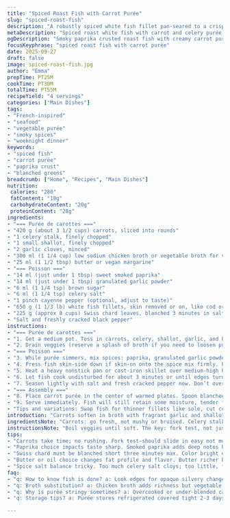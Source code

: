 ```yaml
---
title: "Spiced Roast Fish with Carrot Purée"
slug: "spiced-roast-fish"
description: "A robustly spiced white fish fillet pan-seared to a crisp golden, paired with a creamy carrot and celery purée softened with garlic and shallots. Bettes à carde add quick blanched greens to balance textures. The paprika and celery salt meld into a smoky-sweet crust while the vegetable purée offers natural sweetness. Timing relies on sensory cues: silvery fish edges firming up, carrot tenderness, and aromatic garlic floating off the pan. Butter adds richness but can be swapped with olive oil or vegan spread. Adjust spice levels for heat tolerance; cayenne is optional. This dish riffs on tradition—simple, practical, with bursts of flavor."
metaDescription: "Spiced roast white fish with carrot and celery purée, smoky paprika crust, blanched Swiss chard. Sensory cues guide timing; butter or oil option for richness."
ogDescription: "Smoky paprika crusted roast fish with creamy carrot purée and crisp Swiss chard greens. Watch for silvery fish edges, soft carrots, and garlic aroma as cues."
focusKeyphrase: "spiced roast fish with carrot purée"
date: 2025-09-27
draft: false
image: spiced-roast-fish.jpg
author: "Emma"
prepTime: PT25M
cookTime: PT30M
totalTime: PT55M
recipeYield: "4 servings"
categories: ["Main Dishes"]
tags:
- "French-inspired"
- "seafood"
- "vegetable purée"
- "smoky spices"
- "weeknight dinner"
keywords:
- "spiced fish"
- "carrot purée"
- "paprika crust"
- "blanched greens"
breadcrumb: ["Home", "Recipes", "Main Dishes"]
nutrition: 
 calories: "280"
 fatContent: "10g"
 carbohydrateContent: "20g"
 proteinContent: "28g"
ingredients:
- "=== Purée de carottes ==="
- "420 g (about 3 1/2 cups) carrots, sliced into rounds"
- "1 celery stalk, finely chopped"
- "1 small shallot, finely chopped"
- "2 garlic cloves, minced"
- "300 ml (1 1/4 cup) low sodium chicken broth or vegetable broth for vegan option"
- "25 ml (1 1/2 tbsp) butter or vegan margarine"
- "=== Poisson ==="
- "14 ml (just under 1 tbsp) sweet smoked paprika"
- "14 ml (just under 1 tbsp) granulated garlic powder"
- "6 ml (1 1/4 tsp) brown sugar"
- "6 ml (1 1/4 tsp) celery salt"
- "1 pinch cayenne pepper (optional, adjust to taste)"
- "650 g (1 1/3 lb) white fish fillets, skin removed or on, like cod or haddock, cut into 4 portions"
- "225 g (approx 8 cups) Swiss chard leaves, blanched 3 minutes in salted boiling water"
- "Salt and freshly cracked black pepper"
instructions:
- "=== Purée de carottes ==="
- "1. Get a medium pot. Toss in carrots, celery, shallot, garlic, and broth. Bring to a rolling boil. Then lower heat to medium-low and simmer gently. Carrots should yield easily to a fork in about 22 to 27 minutes. No rattling the test with a timer but by feel—the fork sinks without resistance."
- "2. Drain veggies (reserve a splash of broth if you need to loosen purée later). Transfer to a blender or use immersion blender. Purée until fully smooth—no fibrous bits. Add butter, stir or pulse a few seconds till melted in. Season with salt and pepper thoughtfully. Too salty? A splash more broth can balance. Keep warm on very low heat or cover tightly so it doesn’t dry out."
- "=== Poisson ==="
- "3. While purée simmers, mix spices: paprika, granulated garlic powder, brown sugar, celery salt, and cayenne into one shallow dish. The sugar caramelizes nicely in the pan, creating a subtle crust. Taste the blend raw—too salty? Hold back celery salt slightly next time. Play with cayenne quantity; it’s there for warmth, not to dominate."
- "4. Press fish skin-side down if skin-on onto the spice mix firmly. Pat spices so they stick well, especially along edges. I find this grip prevents the crust from falling off during cooking. If skinless, apply evenly on one side, maybe a tiny sprinkle on back too."
- "5. Heat a heavy nonstick pan or cast-iron skillet over medium-high heat—wait till it’s just about smoking. Add butter or oil of choice—enough to coat bottom thinly. When bubbling but not smoking, gently lay fish spice-side down. You should hear an immediate sizzle, a crackle of searing flesh."
- "6. Let fish cook undisturbed for about 3 minutes or until edges turn opaque and start browning nicely. Flip carefully with a spatula. Cook the other side 3 minutes, maybe a bit more if fillets thick. The fish will flake under gentle pressure when done. Important: start spice side down to let sugars caramelize without scorching them."
- "7. Season lightly with salt and fresh cracked pepper now. Don’t overdo; chances are spices stocked plenty of salt already. Remove from pan onto warm plate, tent loosely with foil if waiting."
- "=== Assembly ==="
- "8. Place carrot purée in the center of warmed plates. Spoon blanched Swiss chard evenly around or on top against purée for a wet-dry texture contrast. Gently lay spiced fish portions atop greens. Splash extra virgin olive oil or a squeeze of lemon for brightness, if you like."
- "9. Serve immediately. Fish will still retain some moisture, tender flakes. Watch for dryness—the crust burning means pan too hot or fillets left too long."
- "Tips and variations: Swap fish for thinner fillets like sole, cut cooking time. Vegan version: use vegetable broth and vegan butter. Add a pinch smoked chili powder for flair. Chard can be replaced by spinach but blanch briefly to keep vibrant green. If purée too thick, whisk in reserved broth or a dab of cream if dairy is ok."
introduction: "Carrots soften in broth with fragrant garlic and shallots, moving beyond basic mash. The purée needs patience—too fast, you get fibrous clumps or bland flavor. Trust tactile fork tests. The fish sings with a smoky crust from paprika, balanced with celery salt’s earthiness and sugar’s caramelization. Got cayenne? Use sparingly; it sneaks heat quietly under sweetness. Bette à carde? Must blanch quickly—the color says it all. Fade or limp means overcooked. Learn to eyeball doneness, not just rely on clocks. Contrast textures—creamy purée, tender fish, crisp greens. Layer flavors, trust your nose when spices toast in the pan. Kitchen smells carry hints your ears and eyes might miss."
ingredientsNote: "Carrots: go fresh, not mushy or bruised. Celery stalk brings subtle celery tones, don't substitute with powders, too strong. Shallots soften sharp garlic, replace with a small white onion but expect different nuances. Broth choice matters—homemade or decent store bought, low sodium so you control salt. Butter adds richness; olive oil is a greasy backup if dairy is out. Paprika can be sweet or smoked—smoked brings deeper notes but balance to not overpower. Brown sugar helps crust caramelize and rounds out spices; white sugar makes it flashier but less layered. Celery salt is irreplaceable here, though can cut it by half if concerned about salt. Cayenne optional; swap for a tiny pinch chipotle for smokier heat. Swiss chard sometimes bitter—wash thoroughly, blanch just right, no soggy stomps. Don't overcook fish; undersized portions cook quicker. If skin-on, dry skin thoroughly for crispness; skinless easy but less texture contrast. Timing always flexible, rely on sense not just time stamps."
instructionsNote: "Boil veggies until soft. The key: fork test, not just a timer. Purée smooth, no stringy bits—immersion blenders usually better control. Butter blends flavor and texture—don’t skip unless vegan, then use a fat with mouthfeel. Spice mix: measure but trust your nose and taste—too salty means less celery salt next go. Press spices firmly so they stick—floating spice bits burnt ain’t good. Pan heat: medium-high, hot but not smoking, or you burn sugar and fish outside stays raw. Sizzle sound changes from sharp to softer when fish flips easily. Cook skin/spice side first longer to form crust. Fish done when flesh flakes under gentle touch but still moist inside. Salt pepper last step, to avoid drawing moisture out prematurely. Swiss chard blanch exactly 3 minutes or less for color and crunch. Build dish layering purée, greens, fish—warm plates prevent temperature drops. Serve promptly. Leftovers reheat gently to keep textures. Keep a spare fish on hand if first batch overcooks; and have potato ready in a pinch. Experience teaches the guesses; don’t stress. Watch, smell, feel."
tips:
- "Carrots take time; no rushing. Fork test—should slide in easy not mushy or firm. Timing varies by slice thickness. Broth splash handy if purée too thick; thin til just right. Butter melts in for richness or swap vegan margarine—texture shifts but stays creamy. Purée smooth means no stringy bits; immersion blender best for control. Keep warm low heat, cover tight or it dries fast."
- "Paprika choice impacts taste sharp. Smoked paprika adds deep notes but watch not burn. Granulated garlic powder better than fresh here for crust texture. Press spice mix firmly on skin or fish surface. Skin on needs extra grip, holds crust during flips. Skinless easier but misses crisp contrast. Flip fish when edges turn opaque, slight crackle sound changes—key sensory clue. Overcooking kills moisture; fish flakes gently when ready."
- "Swiss chard must be blanched short three minutes max. Color bright or limp bitterness shows. Salted boiling water critical; washes toughness. Drain well pat dry to avoid water cooling fish or purée. Swap spinach if needed; blanch less time though or leaves wilt instantly. Leaf texture vital for wet/dry contrast on plate. Place greens around carrot purée, then fish atop. Warm plates help keep everything at serving temp and flavors close."
- "Butter or oil choice changes fat profile and flavor. Butter richer but browns faster, careful on temp. Olive oil safer at medium-high heat, no smoke. Vegan spreads okay but watch melt point. Pan hot but not smoking—hot enough for sizzle but don’t scorch sugar in spice mix; burns bitter fast. Spice crust caramelizes gently if heat balanced. Use spatula with care when flipping; fish delicate. Fish portions thinner cook faster—adjust accordingly."
- "Spice salt balance tricky. Too much celery salt cloys; too little, flat. Brown sugar caramelizes slowly; white sugar flashes crust but less depth. Cayenne optional, add little. Chipotle powder swap for smokier heat but shifts flavor. Taste dry mix first if unsure. Purée too salty add broth splash, dilution helps instantly. If fish crust flakes, press firmer or chill fish before coating. Always have backup fish ready if batch overcooks or coating burns."
faq:
- "q: How to know fish is done? a: Look edges for opaque silvery change. Fish should flake lightly under gentle pressure. No jiggle, no raw spots. Sound shifts from sharp sizzle to soft crackle when ready. Timing rough—3 mins each side but thickness varies. Smell toasted spices too."
- "q: Broth substitution? a: Chicken broth adds richness but vegetable broth works fine, especially vegan. Avoid powders or strong celery powders; fresh celery stalk better flavor balance. Stock low sodium if possible—salt control important. Water plus herb bundle okay for purée but less flavor depth."
- "q: Why is purée stringy sometimes? a: Overcooked or under-blended carrots cause strings. Blending speed matters; slow pulse or immersion blender preferred. Rapid blender can whip air, change texture. Also size carrot slices; uneven pieces cook unevenly. Patience on simmer—soft to fork but not mushy. Reserve broth to loosen if pasty or thick too."
- "q: Storage tips? a: Purée stores refrigerated covered tight 2-3 days; reheat gently stirring to prevent drying. Fish better fresh but leftovers can freeze in airtight container. Swiss chard wilts fast refrigerated—try to eat day of prep. Reheat fish briefly to avoid drying flakes. Olive oil drizzle before serving revives moisture."

---
```

